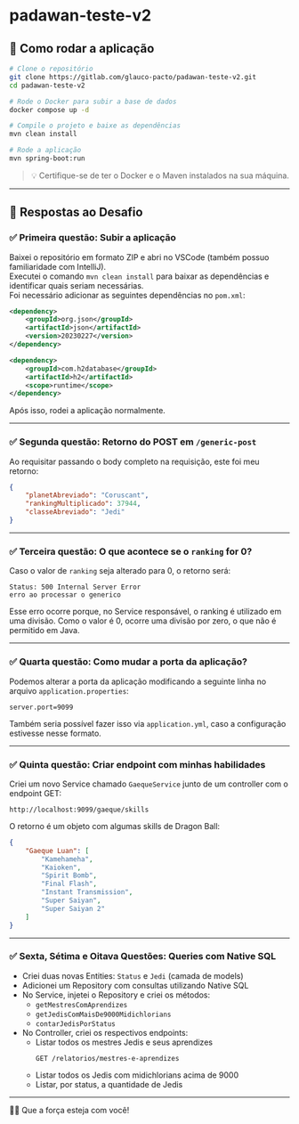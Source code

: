 # padawan-teste-v2

## 🚀 Como rodar a aplicação

```bash
# Clone o repositório
git clone https://gitlab.com/glauco-pacto/padawan-teste-v2.git
cd padawan-teste-v2

# Rode o Docker para subir a base de dados
docker compose up -d

# Compile o projeto e baixe as dependências
mvn clean install

# Rode a aplicação
mvn spring-boot:run
```

> 💡 Certifique-se de ter o Docker e o Maven instalados na sua máquina.

---

## 🧩 Respostas ao Desafio

### ✅ Primeira questão: Subir a aplicação

Baixei o repositório em formato ZIP e abri no VSCode (também possuo familiaridade com IntelliJ).  
Executei o comando `mvn clean install` para baixar as dependências e identificar quais seriam necessárias.  
Foi necessário adicionar as seguintes dependências no `pom.xml`:

```xml
<dependency>
    <groupId>org.json</groupId>
    <artifactId>json</artifactId>
    <version>20230227</version>
</dependency>

<dependency>
    <groupId>com.h2database</groupId>
    <artifactId>h2</artifactId>
    <scope>runtime</scope>
</dependency>
```

Após isso, rodei a aplicação normalmente.

---

### ✅ Segunda questão: Retorno do POST em `/generic-post`

Ao requisitar passando o body completo na requisição, este foi meu retorno:

```json
{
    "planetAbreviado": "Coruscant",
    "rankingMultiplicado": 37944,
    "classeAbreviado": "Jedi"
}
```

---

### ✅ Terceira questão: O que acontece se o `ranking` for 0?

Caso o valor de `ranking` seja alterado para 0, o retorno será:

```http
Status: 500 Internal Server Error
erro ao processar o generico
```

Esse erro ocorre porque, no Service responsável, o ranking é utilizado em uma divisão. Como o valor é 0, ocorre uma divisão por zero, o que não é permitido em Java.

---

### ✅ Quarta questão: Como mudar a porta da aplicação?

Podemos alterar a porta da aplicação modificando a seguinte linha no arquivo `application.properties`:

```properties
server.port=9099
```

Também seria possível fazer isso via `application.yml`, caso a configuração estivesse nesse formato.

---

### ✅ Quinta questão: Criar endpoint com minhas habilidades

Criei um novo Service chamado `GaequeService` junto de um controller com o endpoint GET:

```
http://localhost:9099/gaeque/skills
```

O retorno é um objeto com algumas skills de Dragon Ball:

```json
{
    "Gaeque Luan": [
        "Kamehameha",
        "Kaioken",
        "Spirit Bomb",
        "Final Flash",
        "Instant Transmission",
        "Super Saiyan",
        "Super Saiyan 2"
    ]
}
```

---

### ✅ Sexta, Sétima e Oitava Questões: Queries com Native SQL

- Criei duas novas Entities: `Status` e `Jedi` (camada de models)
- Adicionei um Repository com consultas utilizando Native SQL
- No Service, injetei o Repository e criei os métodos:
  - `getMestresComAprendizes`
  - `getJedisComMaisDe9000Midichlorians`
  - `contarJedisPorStatus`
- No Controller, criei os respectivos endpoints:
  - Listar todos os mestres Jedis e seus aprendizes
    ```
    GET /relatorios/mestres-e-aprendizes
    ```
  - Listar todos os Jedis com midichlorians acima de 9000
  - Listar, por status, a quantidade de Jedis

---

🧙‍♂️ Que a força esteja com você!
